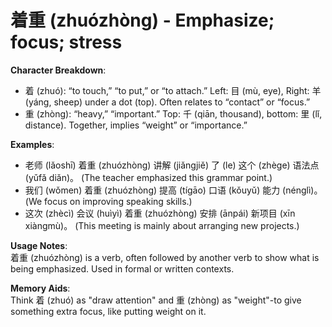 # **着重 (zhuózhòng) - Emphasize; focus; stress**

**Character Breakdown**:  
- 着 (zhuó): “to touch,” “to put,” or “to attach.” Left: 目 (mù, eye), Right: 羊 (yáng, sheep) under a dot (top). Often relates to “contact” or “focus.”  
- 重 (zhòng): “heavy,” “important.” Top: 千 (qiān, thousand), bottom: 里 (lǐ, distance). Together, implies “weight” or “importance.”

**Examples**:  
- 老师 (lǎoshī) 着重 (zhuózhòng) 讲解 (jiǎngjiě) 了 (le) 这个 (zhège) 语法点 (yǔfǎ diǎn)。 (The teacher emphasized this grammar point.)  
- 我们 (wǒmen) 着重 (zhuózhòng) 提高 (tígāo) 口语 (kǒuyǔ) 能力 (nénglì)。 (We focus on improving speaking skills.)  
- 这次 (zhècì) 会议 (huìyì) 着重 (zhuózhòng) 安排 (ānpái) 新项目 (xīn xiàngmù)。 (This meeting is mainly about arranging new projects.)

**Usage Notes**:  
着重 (zhuózhòng) is a verb, often followed by another verb to show what is being emphasized. Used in formal or written contexts.

**Memory Aids**:  
Think 着 (zhuó) as "draw attention" and 重 (zhòng) as "weight"-to give something extra focus, like putting weight on it.